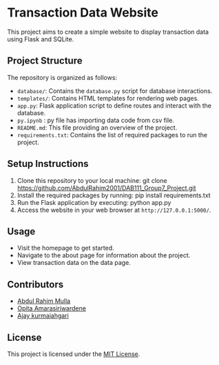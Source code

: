 # Transaction Data Website

This project aims to create a simple website to display transaction data using Flask and SQLite.

## Project Structure

The repository is organized as follows:

- `database/`: Contains the `database.py` script for database interactions.
- `templates/`: Contains HTML templates for rendering web pages.
- `app.py`: Flask application script to define routes and interact with the database.
- `py.ipynb` : py file has importing data code from csv file.
- `README.md`: This file providing an overview of the project.
- `requirements.txt`: Contains the list of required packages to run the project.

## Setup Instructions

1. Clone this repository to your local machine:  git clone https://github.com/AbdulRahim2001/DAB111_Group7_Project.git
2. Install the required packages by running: pip install requirements.txt
3. Run the Flask application by executing: python app.py
4. Access the website in your web browser at `http://127.0.0.1:5000/`.

## Usage

- Visit the homepage to get started.
- Navigate to the about page for information about the project.
- View transaction data on the data page.

## Contributors

- [Abdul Rahim Mulla](https://github.com/AbdulRahim2001)
- [Opita Amarasiriwardene](https://github.com/opshashika)
- [Ajay kurmaiahgari](https://github.com/ajayrao595)

## License

This project is licensed under the [MIT License](LICENSE).
